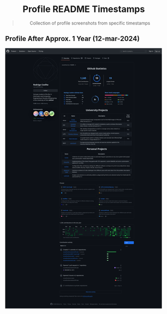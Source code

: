 <h1 align="center">Profile README Timestamps</h1>

><p align="center">
>Collection of profile screenshots from specific timestamps
></p>

## Profile After Approx. 1 Year (12-mar-2024)

<img src="year01.png">